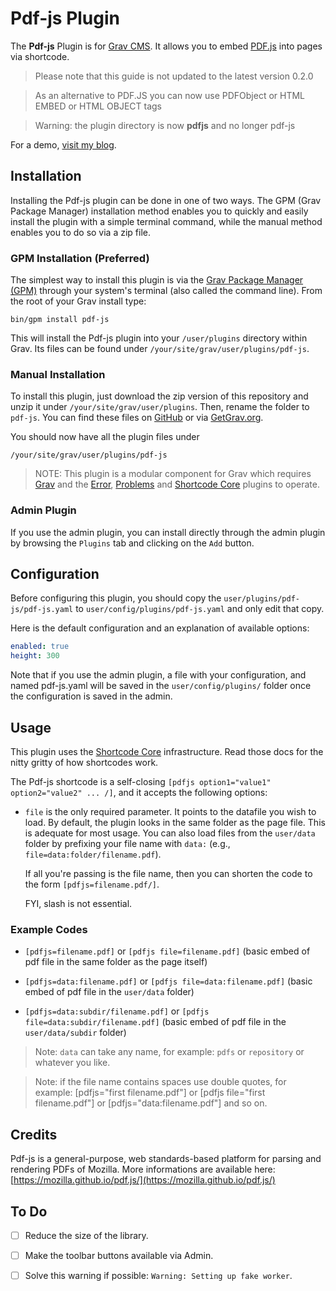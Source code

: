 # Pdf-js Plugin

The **Pdf-js** Plugin is for [Grav CMS](http://github.com/getgrav/grav). It allows you to embed [PDF.js](https://mozilla.github.io/pdf.js/) into pages via shortcode.

> Please note that this guide is not updated to the latest version 0.2.0

> As an alternative to PDF.JS you can now use PDFObject or HTML EMBED or HTML OBJECT tags

> Warning: the plugin directory is now **pdfjs** and no longer pdf-js

For a demo, [visit my blog](http://iusvar.alwaysdata.net/grav/blog/pdfjs).

## Installation

Installing the Pdf-js plugin can be done in one of two ways. The GPM (Grav Package Manager) installation method enables you to quickly and easily install the plugin with a simple terminal command, while the manual method enables you to do so via a zip file.

### GPM Installation (Preferred)

The simplest way to install this plugin is via the [Grav Package Manager (GPM)](http://learn.getgrav.org/advanced/grav-gpm) through your system's terminal (also called the command line).  From the root of your Grav install type:

    bin/gpm install pdf-js

This will install the Pdf-js plugin into your `/user/plugins` directory within Grav. Its files can be found under `/your/site/grav/user/plugins/pdf-js`.

### Manual Installation

To install this plugin, just download the zip version of this repository and unzip it under `/your/site/grav/user/plugins`. Then, rename the folder to `pdf-js`. You can find these files on [GitHub](https://github.com/severo-iuliano/grav-plugin-pdf-js) or via [GetGrav.org](http://getgrav.org/downloads/plugins#extras).

You should now have all the plugin files under

    /your/site/grav/user/plugins/pdf-js
	
> NOTE: This plugin is a modular component for Grav which requires [Grav](http://github.com/getgrav/grav) and the [Error](https://github.com/getgrav/grav-plugin-error), [Problems](https://github.com/getgrav/grav-plugin-problems) and [Shortcode Core](https://github.com/getgrav/grav-plugin-shortcode-core) plugins to operate.

### Admin Plugin

If you use the admin plugin, you can install directly through the admin plugin by browsing the `Plugins` tab and clicking on the `Add` button.

## Configuration

Before configuring this plugin, you should copy the `user/plugins/pdf-js/pdf-js.yaml` to `user/config/plugins/pdf-js.yaml` and only edit that copy.

Here is the default configuration and an explanation of available options:

```yaml
enabled: true
height: 300
```

Note that if you use the admin plugin, a file with your configuration, and named pdf-js.yaml will be saved in the `user/config/plugins/` folder once the configuration is saved in the admin.

## Usage

This plugin uses the [Shortcode Core](https://github.com/getgrav/grav-plugin-shortcode-core) infrastructure. Read those docs for the nitty gritty of how shortcodes work.

The Pdf-js shortcode is a self-closing `[pdfjs option1="value1" option2="value2" ... /]`, and it accepts the following options:

* `file` is the only required parameter. It points to the datafile you wish to load. By default, the plugin looks in the same folder as the page file. This is adequate for most usage. You can also load files from the `user/data` folder by prefixing your file name with `data:` (e.g., `file=data:folder/filename.pdf`). 

  If all you're passing is the file name, then you can shorten the code to the form `[pdfjs=filename.pdf/]`.

  FYI, slash is not essential.

### Example Codes

* `[pdfjs=filename.pdf]` or `[pdfjs file=filename.pdf]` (basic embed of pdf file in the same folder as the page itself)

* `[pdfjs=data:filename.pdf]` or `[pdfjs file=data:filename.pdf]` (basic embed of pdf file in the `user/data` folder)

* `[pdfjs=data:subdir/filename.pdf]` or `[pdfjs file=data:subdir/filename.pdf]` (basic embed of pdf file in the `user/data/subdir` folder)

> Note: `data` can take any name, for example: `pdfs` or `repository` or whatever you like.

> Note: if the file name contains spaces use double quotes, for example: [pdfjs="first filename.pdf"] or [pdfjs file="first filename.pdf"] or [pdfjs="data:filename.pdf"] and so on.

## Credits

Pdf-js is a general-purpose, web standards-based platform for parsing and rendering PDFs of Mozilla. More informations are available here:  [https://mozilla.github.io/pdf.js/](https://mozilla.github.io/pdf.js/)

## To Do

- [ ] Reduce the size of the library.

- [ ] Make the toolbar buttons available via Admin.

- [ ] Solve this warning if possible: `Warning: Setting up fake worker`.
